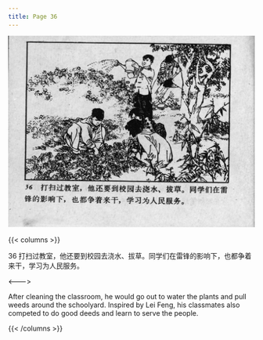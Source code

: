 ```yaml
---
title: Page 36
---
```


![leifeng page](./../../images/leifeng/seifert0522_lf_0044_0.jpg)

{{< columns >}}

36 打扫过教室，他还要到校园去浇水、拔草。同学们在雷锋的影响下，也都争着来干，学习为人民服务。

<--->

After cleaning the classroom, he would go out to water the plants and pull weeds around the schoolyard. Inspired by Lei Feng, his classmates also competed to do good deeds and learn to serve the people.

{{< /columns >}}
